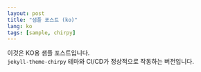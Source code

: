 ```yaml
---
layout: post
title: "샘플 포스트 (ko)"
lang: ko
tags: [sample, chirpy]
---
```


이것은 KO용 샘플 포스트입니다.  
`jekyll-theme-chirpy` 테마와 CI/CD가 정상적으로 작동하는 버전입니다.
